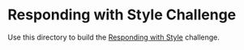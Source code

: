 # Responding with Style Challenge

Use this directory to build the [Responding with Style](https://canvas.uw.edu/courses/1066609/assignments/3346989) challenge.
